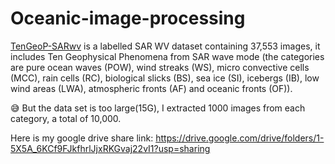 # Oceanic-image-processing

[TenGeoP-SARwv](TenGeoP-SARwv) is a labelled SAR WV dataset containing 37,553 images, it includes Ten Geophysical Phenomena from SAR wave mode (the categories are pure ocean waves (POW), wind streaks (WS), micro convective cells (MCC), rain cells (RC), biological slicks (BS), sea ice (SI), icebergs (IB), low wind areas (LWA), atmospheric fronts (AF) and oceanic fronts (OF)).

:sweat_smile: But the data set is too large(15G), I extracted 1000 images from each category, a total of 10,000.

Here is my google drive share link: https://drive.google.com/drive/folders/1-5X5A_6KCf9FJkfhrlJjxRKGvaj22vI1?usp=sharing



